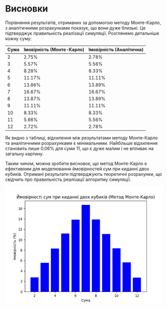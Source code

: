 # Висновки
Порівняння результатів, отриманих за допомогою методу Монте-Карло, з аналітичними розрахунками показує, що вони дуже близькі. Це підтверджує правильність реалізації симуляції. Розглянемо детальніше кожну суму:

| Сума | Імовірність (Монте-Карло) | Імовірність (Аналітична) |
|------|---------------------------|--------------------------|
| 2    | 2.75%                     | 2.78%                    |
| 3    | 5.57%                     | 5.56%                    |
| 4    | 8.28%                     | 8.33%                    |
| 5    | 11.17%                    | 11.11%                   |
| 6    | 13.86%                    | 13.89%                   |
| 7    | 16.67%                    | 16.67%                   |
| 8    | 13.87%                    | 13.89%                   |
| 9    | 11.11%                    | 11.11%                   |
| 10   | 8.33%                     | 8.33%                    |
| 11   | 5.66%                     | 5.56%                    |
| 12   | 2.72%                     | 2.78%                    |

Як видно з таблиці, відхилення між результатами методу Монте-Карло та аналітичними розрахунками є мінімальними. Найбільше відхилення становить лише 0.06% для суми 11, що є дуже малим і не впливає на загальну картину.

Таким чином, можна зробити висновок, що метод Монте-Карло є ефективним для моделювання ймовірностей сум при киданні двох кубиків. Отримані результати підтверджують теоретичні розрахунки, що свідчить про правильність реалізації алгоритму симуляції.

![Графік ймовірностей](Figure_1.png)
